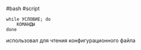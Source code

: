 #bash #script 

``` shell
while УСЛОВИЕ; do
    КОМАНДЫ
done
```

использовал для чтения конфигурационного файла 
